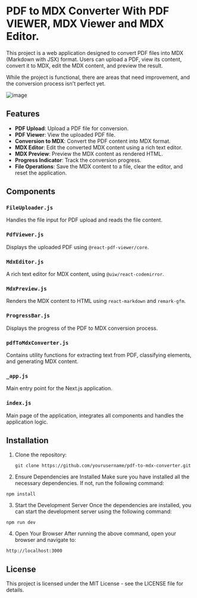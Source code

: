 # PDF to MDX Converter With PDF VIEWER, MDX Viewer and MDX Editor. 

This project is a web application designed to convert PDF files into MDX (Markdown with JSX) format. Users can upload a PDF, view its content, convert it to MDX, edit the MDX content, and preview the result.

While the project is functional, there are areas that need improvement, and the conversion process isn't perfect yet.

![image](https://github.com/user-attachments/assets/22ee8184-d2f7-4878-8879-a785735fbfa6)


## Features

- **PDF Upload**: Upload a PDF file for conversion.
- **PDF Viewer**: View the uploaded PDF file.
- **Conversion to MDX**: Convert the PDF content into MDX format.
- **MDX Editor**: Edit the converted MDX content using a rich text editor.
- **MDX Preview**: Preview the MDX content as rendered HTML.
- **Progress Indicator**: Track the conversion progress.
- **File Operations**: Save the MDX content to a file, clear the editor, and reset the application.

## Components

### `FileUploader.js`
Handles the file input for PDF upload and reads the file content.

### `PdfViewer.js`
Displays the uploaded PDF using `@react-pdf-viewer/core`.

### `MdxEditor.js`
A rich text editor for MDX content, using `@uiw/react-codemirror`.

### `MdxPreview.js`
Renders the MDX content to HTML using `react-markdown` and `remark-gfm`.

### `ProgressBar.js`
Displays the progress of the PDF to MDX conversion process.

### `pdfToMdxConverter.js`
Contains utility functions for extracting text from PDF, classifying elements, and generating MDX content.

### `_app.js`
Main entry point for the Next.js application.

### `index.js`
Main page of the application, integrates all components and handles the application logic.

## Installation

1. Clone the repository:
   ```
   git clone https://github.com/yourusername/pdf-to-mdx-converter.git
   ```


2. Ensure Dependencies are Installed
Make sure you have installed all the necessary dependencies. If not, run the following command:

```
npm install
```

3. Start the Development Server
Once the dependencies are installed, you can start the development server using the following command:

```
npm run dev
```

4. Open Your Browser
After running the above command, open your browser and navigate to:

```
http://localhost:3000
```

## License
This project is licensed under the MIT License - see the LICENSE file for details.
